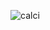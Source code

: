 ![calci](https://user-images.githubusercontent.com/97614700/218048411-c59199be-1885-4cfa-9403-32ec5aa8671c.jpg)
